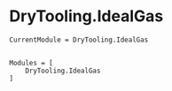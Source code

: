 # DryTooling.IdealGas

```@meta
CurrentModule = DryTooling.IdealGas
```

```@index
```

```@autodocs
Modules = [
    DryTooling.IdealGas
]
```
